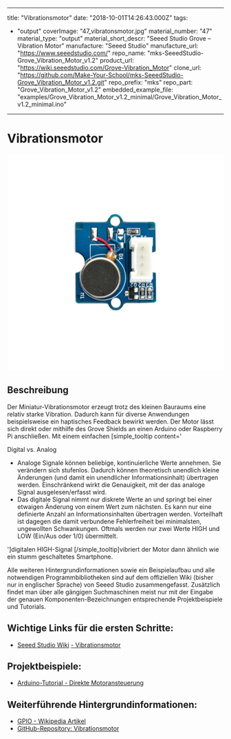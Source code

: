 
---
title: "Vibrationsmotor"
date: "2018-10-01T14:26:43.000Z"
tags: 
  - "output"
coverImage: "47_vibratonsmotor.jpg"
material_number: "47"
material_type: "output"
material_short_descr: "Seeed Studio Grove – Vibration Motor"
manufacture: "Seeed Studio"
manufacture_url: "https://www.seeedstudio.com/"
repo_name: "mks-SeeedStudio-Grove_Vibration_Motor_v1.2"
product_url: "https://wiki.seeedstudio.com/Grove-Vibration_Motor"
clone_url: "https://github.com/Make-Your-School/mks-SeeedStudio-Grove_Vibration_Motor_v1.2.git"
repo_prefix: "mks"
repo_part: "Grove_Vibration_Motor_v1.2"
embedded_example_file: "examples/Grove_Vibration_Motor_v1.2_minimal/Grove_Vibration_Motor_v1.2_minimal.ino"
---


# Vibrationsmotor

![Vibrationsmotor](47_vibratonsmotor.jpg)

## Beschreibung
Der Miniatur-Vibrationsmotor erzeugt trotz des kleinen Bauraums eine relativ starke Vibration. Dadurch kann für diverse Anwendungen beispielsweise ein haptisches Feedback bewirkt werden. Der Motor lässt sich direkt oder mithilfe des Grove Shields an einen Arduino oder Raspberry Pi anschließen. Mit einem einfachen \[simple\_tooltip content='

Digital vs. Analog

- Analoge Signale können beliebige, kontinuierliche Werte annehmen. Sie verändern sich stufenlos. Dadurch können theoretisch unendlich kleine Änderungen (und damit ein unendlicher Informationsinhalt) übertragen werden. Einschränkend wirkt die Genauigkeit, mit der das analoge Signal ausgelesen/erfasst wird.
- Das digitale Signal nimmt nur diskrete Werte an und springt bei einer etwaigen Änderung von einem Wert zum nächsten. Es kann nur eine definierte Anzahl an Informationsinhalten übertragen werden. Vorteilhaft ist dagegen die damit verbundene Fehlerfreiheit bei minimalsten, ungewollten Schwankungen. Oftmals werden nur zwei Werte HIGH und LOW (Ein/Aus oder 1/0) übermittelt.

'\]digitalen HIGH-Signal \[/simple\_tooltip\]vibriert der Motor dann ähnlich wie ein stumm geschaltetes Smartphone.

Alle weiteren Hintergrundinformationen sowie ein Beispielaufbau und alle notwendigen Programmbibliotheken sind auf dem offiziellen Wiki (bisher nur in englischer Sprache) von Seeed Studio zusammengefasst. Zusätzlich findet man über alle gängigen Suchmaschinen meist nur mit der Eingabe der genauen Komponenten-Bezeichnungen entsprechende Projektbeispiele und Tutorials.

<!-- infolist -->

<!-- infolists -->
 

## Wichtige Links für die ersten Schritte:

- [Seeed Studio Wiki](http://wiki.seeedstudio.com/Grove-Vibration_Motor/) [- Vibrationsmotor](http://wiki.seeedstudio.com/Grove-Vibration_Motor/)

## Projektbeispiele:

- [Arduino-Tutorial - Direkte Motoransteuerung](https://www.arduino-tutorial.de/motorsteuerung-direkt-per-arduino/)

## Weiterführende Hintergrundinformationen:

- [GPIO - Wikipedia Artikel](https://de.wikipedia.org/wiki/Allzweckeingabe/-ausgabe)
- [GitHub-Repository: Vibrationsmotor](https://github.com/MakeYourSchool/47-Vibrationsmotor)



